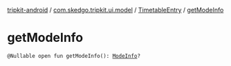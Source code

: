[tripkit-android](../../index.md) / [com.skedgo.tripkit.ui.model](../index.md) / [TimetableEntry](index.md) / [getModeInfo](./get-mode-info.md)

# getModeInfo

`@Nullable open fun getModeInfo(): `[`ModeInfo`](../../skedgo.tripkit.routing/-mode-info/index.md)`?`